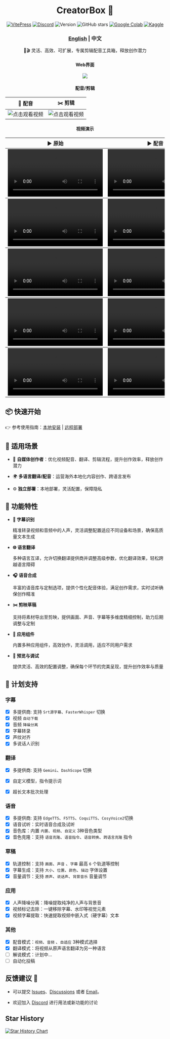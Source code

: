 <div align="center">
  <h1 align="center">CreatorBox 💸</h1>

  <!-- <p align="center">
    <a href="https://github.com/xiesx123/CreatorBox/stargazers">
      <img src="https://img.shields.io/badge/Stars-%E2%9D%A4-red?style=for-the-badge" alt="Stargazers">
    </a>
  </p> -->
[![VitePress](https://img.shields.io/badge/Vitepress-Doc-3E63DD?logo=markdown)](https://xiesx123.github.io/CreatorBox)
[![Discord](https://img.shields.io/badge/Discord-Online-44CC11?logo=discord&logoColor=white)](https://discord.gg/ZSeETM6bsS)
![Version](https://img.shields.io/github/tag/xiesx123/CreatorBox.svg?style=flat&label=Release)
![GitHub stars](https://img.shields.io/github/stars/xiesx123/CreatorBox)
[![Google Colab](https://img.shields.io/badge/Google_Colab-Launch-yellow?logo=googlecolab&)](https://colab.research.google.com/drive/1VFN9991PEg2mRWWwdKhAdAmQyut7Wfu5?usp=sharing)
[![Kaggle](https://img.shields.io/badge/Kaggle-Launch-blue?logo=kaggle)](https://www.kaggle.com/code/xiesx123/creatorbox)


  <h3><a href="README.md">English</a> | 中文 </h3>

  🚀🎬 灵活、高效、可扩展，专属剪辑配音工具箱，释放创作潜力

  <h4>Web界面</h4>

  ![](/docs/images/main.png)

  <h4>配音/剪辑</h4>

  <table>
      <thead>
          <tr>
              <th align="center"><g-emoji class="g-emoji" alias="arrow_forward">🔧</g-emoji> 配音</th>
              <th align="center"><g-emoji class="g-emoji" alias="arrow_forward">✂️</g-emoji> 剪辑</th>
          </tr>
      </thead>
      <tbody>
          <tr>
              <td align="center">
                  <img src="docs/images/debug.jpg" alt="点击观看视频">
              </td>
              <td align="center">
                  <img src="docs/images/jianying.jpg" alt="点击观看视频">
              </td>
          </tr>
      </tbody>
  </table>

  <h4>视频演示</h4>

  <table>
      <thead>
          <tr>
              <th align="center"><g-emoji class="g-emoji" alias="arrow_forward">▶️ 原始</th>
              <th align="center"><g-emoji class="g-emoji" alias="arrow_forward">▶️ 配音</th>
          </tr>
      </thead>
      <!-- 大话西游 -->
      <tbody>
          <tr>
              <td align="center"><video
                      src="https://github.com/user-attachments/assets/b6e30353-5b08-4c12-8407-8d759233d193"></video></td>
              <td align="center"><video
                      src="https://github.com/user-attachments/assets/f57363c5-3110-4b1b-be3f-769c0e65fe9a"></video></td>
          </tr>
      </tbody>
    <!-- 求职面试 -->
    <tbody>
          <tr>
              <td align="center"><video
                      src="https://github.com/user-attachments/assets/327b819c-c811-4265-960b-83117e0da670"></video></td>
              <td align="center"><video
                      src="https://github.com/user-attachments/assets/ed6449df-dd04-45f0-9ab1-ce4a2a5b600c"></video></td>
          </tr>
      </tbody>
    <!--  硬核博主 -->
    <tbody>
          <tr>
              <td align="center"><video
                      src="https://github.com/user-attachments/assets/f3f5cda3-ad17-413e-aea5-0696bef39e8c"></video></td>
              <td align="center"><video
                      src="https://github.com/user-attachments/assets/2dc0e005-f31d-49cc-8967-182a0b652b37"></video></td>
          </tr>
      </tbody>
      <!-- 黑神话-->
    <tbody>
          <tr>
              <td align="center"><video
                      src="https://github.com/user-attachments/assets/c68c376e-54ef-4a6b-a195-fbe926c0de37"></video></td>
              <td align="center"><video
                      src="https://github.com/user-attachments/assets/e9424df6-0986-4118-af82-b5f140398471"></video></td>
          </tr>
      </tbody>
      <!-- 商品介绍-->
    <tbody>
          <tr>
              <td align="center"><video
                      src="https://github.com/user-attachments/assets/a1c9ea12-a3a0-4d0d-9d68-43659e6cc180"></video></td>
              <td align="center"><video
                      src="https://github.com/user-attachments/assets/6babdb77-90db-4ea7-b6eb-9614438fa0f1"></video></td>
          </tr>
      </tbody>

  </table>

</div>

## 📦 快速开始

👉 参考使用指南：[本地安装](https://xiesx123.github.io/CreatorBox/deploy-local) | [远程部署](https://xiesx123.github.io/CreatorBox/deploy-colab)


## 🎨 适用场景

- 🎥 **自媒体创作者**：优化视频配音、翻译、剪辑流程，提升创作效率，释放创作潜力

- 🌍 **多语言翻译/配音**：运营海外本地化内容创作、跨语言发布

- ⚙️ **独立部署**：本地部署，灵活配置，保障隐私

## 🎯 功能特性

- **🎤 字幕识别**

  精准转录视频和音频中的人声，灵活调整配置适应不同设备和场景，确保高质量文本生成

- **🌐 语言翻译**

  多种语言互译，允许切换翻译提供商并调整高级参数，优化翻译效果，轻松跨越语言障碍

- **🎧 语音合成**

  丰富的语音库与定制选项，提供个性化配音体验，满足创作需求，实时试听确保创作精准

- **✂️ 剪映草稿**

  支持将素材导出至剪映，提供画面、声音、字幕等多维度精细控制，助力后期调整与定制

- **🧩 应用组件**

  内置多种应用组件，高效协作，灵活调用，适应不同用户需求

- **🔧 预览与调试**

  提供灵活、高效的配置调整，确保每个环节的完美呈现，提升创作效率与质量

## 📅 计划支持

### 字幕
- [x] 多提供商: 支持 `Srt源字幕`、`FasterWhisper` 切换
- [x] 视频 `自动下载`
- [x] 音频 `降噪分离`
- [x] 字幕转录
- [x] 声纹对齐
- [x] 多说话人识别

### 翻译

- [x] 多提供商: 支持 `Gemini`、`DashScope` 切换
- [x] 自定义模型，指令提示词
- [x] 超长文本批次处理


### 语音

- [x] 多提供商: 支持 `EdgeTTS`、`F5TTS`、`CoquiTTS`、`CosyVoice2`切换
- [x] 语音试听：实时语音合成及试听
- [x] 音色库：内置 `内置`、`视频`、`自定义` 3种音色类型
- [x] 音色克隆：支持 `语音克隆`、`语音指令`、`语音转换`、`跨语言克隆` 指令

### 草稿

- [x] 轨道控制：支持 `画面`、`声音` 、`字幕` 最高 `6` 个轨道等控制
- [x] 字幕生成：支持 `大小`、`位置`、`颜色`、`描边` 字体设置
- [x] 音量调节：支持 `原声`、`说话声`、`背景音乐` 音量调节

### 应用

- [x] 人声降噪分离：降噪提取纯净的人声与背景音
- [x] 视频标记去除：一键移除字幕、水印等视觉元素
- [x] 视频字幕提取：快速提取视频中嵌入式（硬字幕）文本

### 其他
- [x] 配音模式：`视频`、`音频` 、`自适应` 3种模式选择
- [x] 翻译模式：将视频从原声语言翻译为另一种语言
- [ ] 解说模式：计划中...
- [ ] 自动化投稿

## 反馈建议 📢

- 可以提交 [Issues](https://github.com/xiesx123/CreatorBox/issues)、[Discussions](https://github.com/xiesx123/CreatorBox/discussions)
  或者 [Email](mailto:xiesx123@gmail.com?subject=CreatoxBox%20Discussions&body=Hello,%20I%20would%20like%20to%20inquire%20about%20your%20project.%20Could%20you%20provide%20more%20details?)。

- 欢迎加入 [Discord](https://discord.gg/ZSeETM6bsS) 进行用法或新功能的讨论

## Star History

[![Star History Chart](https://api.star-history.com/svg?repos=xiesx123/CreatorBox&type=Date)](https://star-history.com/#xiesx123/CreatorBox&Date)
